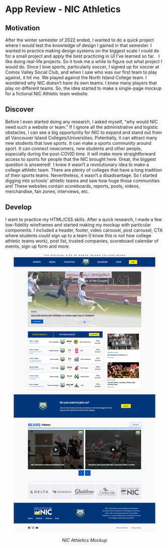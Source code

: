 # App Review - NIC Athletics

## Motivation

After the winter semester of 2022 ended, I wanted to do a quick project where I would test the knowledge of design I gained in that semester. I wanted to practice making design systems on the biggest scale I could do for a small project and apply the best practicing in UI I've learned so far.   I like doing real-life projects. So it took me a while to figure out what project I would do. Since I love sports, particularly soccer, I signed up for soccer at Comox Valley Social Club, and when I saw who was our first team to play against, it hit me. We played against the North Island College team. I wondered why NIC doesn’t have its own teams. I knew many players that play on different teams. So, the idea started to make a single-page mockup for a fictional NIC Athletic team website.


## Discover

Before I even started doing any research, I asked myself, “why would NIC need such a website or team.” If I ignore all the administrative and logistic obstacles, I can see a big opportunity for NIC to expand and stand out from all Vancouver Island Colleges/Universities. Potentially, it can attract many new students that love sports. It can make a sports community around sport. It can connect newcomers, new students and other people, especially during the post-COVID time. It will make more straightforward access to sports for people that the NIC brought here. Great, the biggest question is answered!  I knew it wasn’t a revolutionary idea to make a college athletic team. There are plenty of colleges that have a long tradition of their sports teams. Nevertheless, it wasn’t a disadvantage. So I started digging into schools' athletic teams and saw how huge those communities are! These websites contain scoreboards, reports, posts, videos, merchandise, fan zones, interviews, etc.


## Develop

I want to practice my HTML/CSS skills. After a quick research, I made a few low-fidelity wireframes and started making my mockup with particular components. I included a header, footer, video carousel, post carousel, CTA where students could sign up to a team (I know this is not how college athletic teams work), post list, trusted companies, scoreboard calendar of events, sign up form and more.


<p align="center">
<img src="./img/Homepage.jpg" height="auto" width="450">
<p align="center"><i>NIC Athletics Mockup</i></p>
</p>
